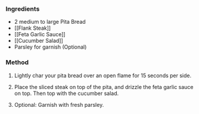 ### Ingredients
* 2 medium to large Pita Bread
* [[Flank Steak]]
* [[Feta Garlic Sauce]]
* [[Cucumber Salad]]
* Parsley for garnish (Optional)

### Method
1.  Lightly char your pita bread over an open flame for 15 seconds per side.

2.  Place the sliced steak on top of the pita, and drizzle the feta garlic sauce on top. Then top with the cucumber salad.

3.  Optional: Garnish with fresh parsley.